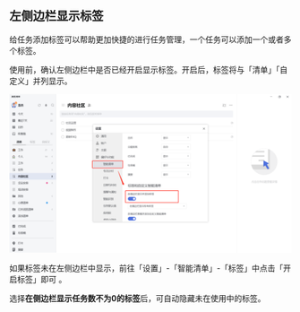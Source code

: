 ## 左侧边栏显示标签

给任务添加标签可以帮助更加快捷的进行任务管理，一个任务可以添加一个或者多个标签。

使用前，确认左侧边栏中是否已经开启显示标签。开启后，标签将与「清单」「自定义」并列显示。

![images32](../../images/windows/32.png)

如果标签未在左侧边栏中显示，前往「设置」-「智能清单」-「标签」中点击「开启标签」即可 。

选择**在侧边栏显示任务数不为0的标签**后，可自动隐藏未在使用中的标签。


